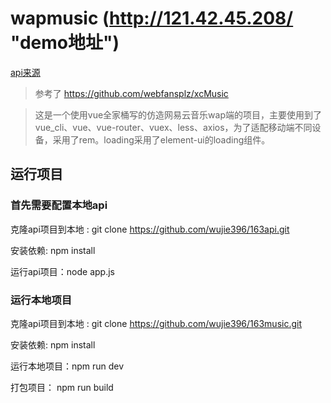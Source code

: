 # wapmusic   (http://121.42.45.208/ "demo地址")

[api来源](https://binaryify.github.io/NeteaseCloudMusicApi/#/)
>参考了 https://github.com/webfansplz/xcMusic


> 这是一个使用vue全家桶写的仿造网易云音乐wap端的项目，主要使用到了vue_cli、vue、vue-router、vuex、less、axios，为了适配移动端不同设备，采用了rem。loading采用了element-ui的loading组件。

## 运行项目

### 首先需要配置本地api

克隆api项目到本地 : git clone https://github.com/wujie396/163api.git

安装依赖: npm install 

运行api项目：node app.js


### 运行本地项目

克隆api项目到本地 : git clone https://github.com/wujie396/163music.git

安装依赖: npm install 

运行本地项目：npm run dev

打包项目： npm run build

